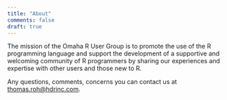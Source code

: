 ```yaml
---
title: "About"
comments: false
draft: true
---
```


The mission of the Omaha R User Group is to promote the use of the R programming 
language and support the development of a supportive and welcoming community of 
R programmers by sharing our experiences and expertise with other users and 
those new to R.

Any questions, comments, concerns you can contact us at thomas.roh@hdrinc.com.